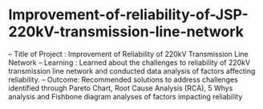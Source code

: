 # Improvement-of-reliability-of-JSP-220kV-transmission-line-network
– Title of Project : Improvement of Reliability of 220kV Transmission Line Network
– Learning : Learned about the challenges to reliability of 220kV transmission line network and conducted data
analysis of factors affecting reliability.
– Outcome: Recommended solutions to address challenges identified through Pareto Chart, Root Cause Analysis
(RCA), 5 Whys analysis and Fishbone diagram analyses of factors impacting reliability
